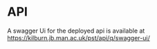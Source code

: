 # API

A swagger Ui for the deployed api is available at https://kilburn.jb.man.ac.uk/pst/api/q/swagger-ui/

